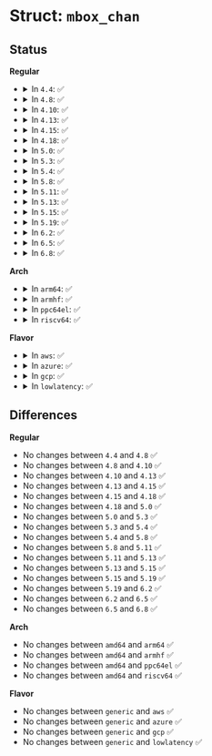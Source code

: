 # Struct: <code>mbox_chan</code>

## Status
<b>Regular</b>
<ul>
<li>
<details>
<summary>In <code>4.4</code>: ✅</summary>

```c
struct mbox_chan {
    struct mbox_controller *mbox;
    unsigned int txdone_method;
    struct mbox_client *cl;
    struct completion tx_complete;
    void *active_req;
    unsigned int msg_count;
    unsigned int msg_free;
    void * msg_data[20];
    spinlock_t lock;
    void *con_priv;
};
```
</details>
</li>
<li>
<details>
<summary>In <code>4.8</code>: ✅</summary>

```c
struct mbox_chan {
    struct mbox_controller *mbox;
    unsigned int txdone_method;
    struct mbox_client *cl;
    struct completion tx_complete;
    void *active_req;
    unsigned int msg_count;
    unsigned int msg_free;
    void * msg_data[20];
    spinlock_t lock;
    void *con_priv;
};
```
</details>
</li>
<li>
<details>
<summary>In <code>4.10</code>: ✅</summary>

```c
struct mbox_chan {
    struct mbox_controller *mbox;
    unsigned int txdone_method;
    struct mbox_client *cl;
    struct completion tx_complete;
    void *active_req;
    unsigned int msg_count;
    unsigned int msg_free;
    void * msg_data[20];
    spinlock_t lock;
    void *con_priv;
};
```
</details>
</li>
<li>
<details>
<summary>In <code>4.13</code>: ✅</summary>

```c
struct mbox_chan {
    struct mbox_controller *mbox;
    unsigned int txdone_method;
    struct mbox_client *cl;
    struct completion tx_complete;
    void *active_req;
    unsigned int msg_count;
    unsigned int msg_free;
    void * msg_data[20];
    spinlock_t lock;
    void *con_priv;
};
```
</details>
</li>
<li>
<details>
<summary>In <code>4.15</code>: ✅</summary>

```c
struct mbox_chan {
    struct mbox_controller *mbox;
    unsigned int txdone_method;
    struct mbox_client *cl;
    struct completion tx_complete;
    void *active_req;
    unsigned int msg_count;
    unsigned int msg_free;
    void * msg_data[20];
    spinlock_t lock;
    void *con_priv;
};
```
</details>
</li>
<li>
<details>
<summary>In <code>4.18</code>: ✅</summary>

```c
struct mbox_chan {
    struct mbox_controller *mbox;
    unsigned int txdone_method;
    struct mbox_client *cl;
    struct completion tx_complete;
    void *active_req;
    unsigned int msg_count;
    unsigned int msg_free;
    void * msg_data[20];
    spinlock_t lock;
    void *con_priv;
};
```
</details>
</li>
<li>
<details>
<summary>In <code>5.0</code>: ✅</summary>

```c
struct mbox_chan {
    struct mbox_controller *mbox;
    unsigned int txdone_method;
    struct mbox_client *cl;
    struct completion tx_complete;
    void *active_req;
    unsigned int msg_count;
    unsigned int msg_free;
    void * msg_data[20];
    spinlock_t lock;
    void *con_priv;
};
```
</details>
</li>
<li>
<details>
<summary>In <code>5.3</code>: ✅</summary>

```c
struct mbox_chan {
    struct mbox_controller *mbox;
    unsigned int txdone_method;
    struct mbox_client *cl;
    struct completion tx_complete;
    void *active_req;
    unsigned int msg_count;
    unsigned int msg_free;
    void * msg_data[20];
    spinlock_t lock;
    void *con_priv;
};
```
</details>
</li>
<li>
<details>
<summary>In <code>5.4</code>: ✅</summary>

```c
struct mbox_chan {
    struct mbox_controller *mbox;
    unsigned int txdone_method;
    struct mbox_client *cl;
    struct completion tx_complete;
    void *active_req;
    unsigned int msg_count;
    unsigned int msg_free;
    void * msg_data[20];
    spinlock_t lock;
    void *con_priv;
};
```
</details>
</li>
<li>
<details>
<summary>In <code>5.8</code>: ✅</summary>

```c
struct mbox_chan {
    struct mbox_controller *mbox;
    unsigned int txdone_method;
    struct mbox_client *cl;
    struct completion tx_complete;
    void *active_req;
    unsigned int msg_count;
    unsigned int msg_free;
    void * msg_data[20];
    spinlock_t lock;
    void *con_priv;
};
```
</details>
</li>
<li>
<details>
<summary>In <code>5.11</code>: ✅</summary>

```c
struct mbox_chan {
    struct mbox_controller *mbox;
    unsigned int txdone_method;
    struct mbox_client *cl;
    struct completion tx_complete;
    void *active_req;
    unsigned int msg_count;
    unsigned int msg_free;
    void * msg_data[20];
    spinlock_t lock;
    void *con_priv;
};
```
</details>
</li>
<li>
<details>
<summary>In <code>5.13</code>: ✅</summary>

```c
struct mbox_chan {
    struct mbox_controller *mbox;
    unsigned int txdone_method;
    struct mbox_client *cl;
    struct completion tx_complete;
    void *active_req;
    unsigned int msg_count;
    unsigned int msg_free;
    void * msg_data[20];
    spinlock_t lock;
    void *con_priv;
};
```
</details>
</li>
<li>
<details>
<summary>In <code>5.15</code>: ✅</summary>

```c
struct mbox_chan {
    struct mbox_controller *mbox;
    unsigned int txdone_method;
    struct mbox_client *cl;
    struct completion tx_complete;
    void *active_req;
    unsigned int msg_count;
    unsigned int msg_free;
    void * msg_data[20];
    spinlock_t lock;
    void *con_priv;
};
```
</details>
</li>
<li>
<details>
<summary>In <code>5.19</code>: ✅</summary>

```c
struct mbox_chan {
    struct mbox_controller *mbox;
    unsigned int txdone_method;
    struct mbox_client *cl;
    struct completion tx_complete;
    void *active_req;
    unsigned int msg_count;
    unsigned int msg_free;
    void * msg_data[20];
    spinlock_t lock;
    void *con_priv;
};
```
</details>
</li>
<li>
<details>
<summary>In <code>6.2</code>: ✅</summary>

```c
struct mbox_chan {
    struct mbox_controller *mbox;
    unsigned int txdone_method;
    struct mbox_client *cl;
    struct completion tx_complete;
    void *active_req;
    unsigned int msg_count;
    unsigned int msg_free;
    void * msg_data[20];
    spinlock_t lock;
    void *con_priv;
};
```
</details>
</li>
<li>
<details>
<summary>In <code>6.5</code>: ✅</summary>

```c
struct mbox_chan {
    struct mbox_controller *mbox;
    unsigned int txdone_method;
    struct mbox_client *cl;
    struct completion tx_complete;
    void *active_req;
    unsigned int msg_count;
    unsigned int msg_free;
    void * msg_data[20];
    spinlock_t lock;
    void *con_priv;
};
```
</details>
</li>
<li>
<details>
<summary>In <code>6.8</code>: ✅</summary>

```c
struct mbox_chan {
    struct mbox_controller *mbox;
    unsigned int txdone_method;
    struct mbox_client *cl;
    struct completion tx_complete;
    void *active_req;
    unsigned int msg_count;
    unsigned int msg_free;
    void * msg_data[20];
    spinlock_t lock;
    void *con_priv;
};
```
</details>
</li>
</ul>
<b>Arch</b>
<ul>
<li>
<details>
<summary>In <code>arm64</code>: ✅</summary>

```c
struct mbox_chan {
    struct mbox_controller *mbox;
    unsigned int txdone_method;
    struct mbox_client *cl;
    struct completion tx_complete;
    void *active_req;
    unsigned int msg_count;
    unsigned int msg_free;
    void * msg_data[20];
    spinlock_t lock;
    void *con_priv;
};
```
</details>
</li>
<li>
<details>
<summary>In <code>armhf</code>: ✅</summary>

```c
struct mbox_chan {
    struct mbox_controller *mbox;
    unsigned int txdone_method;
    struct mbox_client *cl;
    struct completion tx_complete;
    void *active_req;
    unsigned int msg_count;
    unsigned int msg_free;
    void * msg_data[20];
    spinlock_t lock;
    void *con_priv;
};
```
</details>
</li>
<li>
<details>
<summary>In <code>ppc64el</code>: ✅</summary>

```c
struct mbox_chan {
    struct mbox_controller *mbox;
    unsigned int txdone_method;
    struct mbox_client *cl;
    struct completion tx_complete;
    void *active_req;
    unsigned int msg_count;
    unsigned int msg_free;
    void * msg_data[20];
    spinlock_t lock;
    void *con_priv;
};
```
</details>
</li>
<li>
<details>
<summary>In <code>riscv64</code>: ✅</summary>

```c
struct mbox_chan {
    struct mbox_controller *mbox;
    unsigned int txdone_method;
    struct mbox_client *cl;
    struct completion tx_complete;
    void *active_req;
    unsigned int msg_count;
    unsigned int msg_free;
    void * msg_data[20];
    spinlock_t lock;
    void *con_priv;
};
```
</details>
</li>
</ul>
<b>Flavor</b>
<ul>
<li>
<details>
<summary>In <code>aws</code>: ✅</summary>

```c
struct mbox_chan {
    struct mbox_controller *mbox;
    unsigned int txdone_method;
    struct mbox_client *cl;
    struct completion tx_complete;
    void *active_req;
    unsigned int msg_count;
    unsigned int msg_free;
    void * msg_data[20];
    spinlock_t lock;
    void *con_priv;
};
```
</details>
</li>
<li>
<details>
<summary>In <code>azure</code>: ✅</summary>

```c
struct mbox_chan {
    struct mbox_controller *mbox;
    unsigned int txdone_method;
    struct mbox_client *cl;
    struct completion tx_complete;
    void *active_req;
    unsigned int msg_count;
    unsigned int msg_free;
    void * msg_data[20];
    spinlock_t lock;
    void *con_priv;
};
```
</details>
</li>
<li>
<details>
<summary>In <code>gcp</code>: ✅</summary>

```c
struct mbox_chan {
    struct mbox_controller *mbox;
    unsigned int txdone_method;
    struct mbox_client *cl;
    struct completion tx_complete;
    void *active_req;
    unsigned int msg_count;
    unsigned int msg_free;
    void * msg_data[20];
    spinlock_t lock;
    void *con_priv;
};
```
</details>
</li>
<li>
<details>
<summary>In <code>lowlatency</code>: ✅</summary>

```c
struct mbox_chan {
    struct mbox_controller *mbox;
    unsigned int txdone_method;
    struct mbox_client *cl;
    struct completion tx_complete;
    void *active_req;
    unsigned int msg_count;
    unsigned int msg_free;
    void * msg_data[20];
    spinlock_t lock;
    void *con_priv;
};
```
</details>
</li>
</ul>

## Differences
<b>Regular</b>
<ul>
<li>
No changes between <code>4.4</code> and <code>4.8</code> ✅
</li>
<li>
No changes between <code>4.8</code> and <code>4.10</code> ✅
</li>
<li>
No changes between <code>4.10</code> and <code>4.13</code> ✅
</li>
<li>
No changes between <code>4.13</code> and <code>4.15</code> ✅
</li>
<li>
No changes between <code>4.15</code> and <code>4.18</code> ✅
</li>
<li>
No changes between <code>4.18</code> and <code>5.0</code> ✅
</li>
<li>
No changes between <code>5.0</code> and <code>5.3</code> ✅
</li>
<li>
No changes between <code>5.3</code> and <code>5.4</code> ✅
</li>
<li>
No changes between <code>5.4</code> and <code>5.8</code> ✅
</li>
<li>
No changes between <code>5.8</code> and <code>5.11</code> ✅
</li>
<li>
No changes between <code>5.11</code> and <code>5.13</code> ✅
</li>
<li>
No changes between <code>5.13</code> and <code>5.15</code> ✅
</li>
<li>
No changes between <code>5.15</code> and <code>5.19</code> ✅
</li>
<li>
No changes between <code>5.19</code> and <code>6.2</code> ✅
</li>
<li>
No changes between <code>6.2</code> and <code>6.5</code> ✅
</li>
<li>
No changes between <code>6.5</code> and <code>6.8</code> ✅
</li>
</ul>
<b>Arch</b>
<ul>
<li>
No changes between <code>amd64</code> and <code>arm64</code> ✅
</li>
<li>
No changes between <code>amd64</code> and <code>armhf</code> ✅
</li>
<li>
No changes between <code>amd64</code> and <code>ppc64el</code> ✅
</li>
<li>
No changes between <code>amd64</code> and <code>riscv64</code> ✅
</li>
</ul>
<b>Flavor</b>
<ul>
<li>
No changes between <code>generic</code> and <code>aws</code> ✅
</li>
<li>
No changes between <code>generic</code> and <code>azure</code> ✅
</li>
<li>
No changes between <code>generic</code> and <code>gcp</code> ✅
</li>
<li>
No changes between <code>generic</code> and <code>lowlatency</code> ✅
</li>
</ul>
